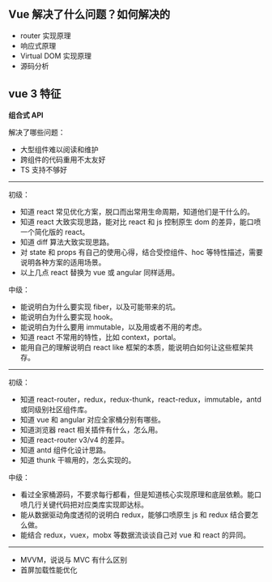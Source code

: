 ## Vue 解决了什么问题？如何解决的

- router 实现原理
- 响应式原理
- Virtual DOM 实现原理
- 源码分析

## vue 3 特征

**组合式 API**

解决了哪些问题：

- 大型组件难以阅读和维护
- 跨组件的代码重用不太友好
- TS 支持不够好

---

初级：

- 知道 react 常见优化方案，脱口而出常用生命周期，知道他们是干什么的。
- 知道 react 大致实现思路，能对比 react 和 js 控制原生 dom 的差异，能口喷一个简化版的 react。
- 知道 diff 算法大致实现思路。
- 对 state 和 props 有自己的使用心得，结合受控组件、hoc 等特性描述，需要说明各种方案的适用场景。
- 以上几点 react 替换为 vue 或 angular 同样适用。

中级：

- 能说明白为什么要实现 fiber，以及可能带来的坑。
- 能说明白为什么要实现 hook。
- 能说明白为什么要用 immutable，以及用或者不用的考虑。
- 知道 react 不常用的特性，比如 context，portal。
- 能用自己的理解说明白 react like 框架的本质，能说明白如何让这些框架共存。

---

初级：

- 知道 react-router，redux，redux-thunk，react-redux，immutable，antd 或同级别社区组件库。
- 知道 vue 和 angular 对应全家桶分别有哪些。
- 知道浏览器 react 相关插件有什么，怎么用。
- 知道 react-router v3/v4 的差异。
- 知道 antd 组件化设计思路。
- 知道 thunk 干嘛用的，怎么实现的。

中级：

- 看过全家桶源码，不要求每行都看，但是知道核心实现原理和底层依赖。能口喷几行关键代码把对应类库实现即达标。
- 能从数据驱动角度透彻的说明白 redux，能够口喷原生 js 和 redux 结合要怎么做。
- 能结合 redux，vuex，mobx 等数据流谈谈自己对 vue 和 react 的异同。

---

- MVVM，说说与 MVC 有什么区别
- 首屏加载性能优化